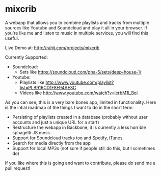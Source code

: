 mixcrib
=======

A webapp that allows you to combine playlists and tracks from multiple sources like Youtube and Soundcloud and play it all in your browser. If you're like me and listen to music in multiple services, you will find this useful.

Live Demo at: http://rahij.com/projects/mixcrib

Currently Supported:

- Soundcloud:
    - Sets like https://soundcloud.com/pha-5/sets/deep-house-1/
- Youtube:
    - Playlists like http://www.youtube.com/playlist?list=PLB916CD1F8E94AE3C
    - Videos like http://www.youtube.com/watch?v=IcrbM1l_BoI

As you can see, this is a very bare bones app, limited in functionality. Here is the intial roadmap of the things I want to do in the short term:

 - Persisting of playlists created in a database (probably without user accounts and just a unique URL for a start)
 - Restructure the webapp in Backbone, it is currently a less horrible sphagetti JS mess
 - Support for Soundcloud tracks too and Spotify, iTunes
 - Search for media directly from the app
 - Support for local MP3s (not sure if people still do this, but I sometimes do)
 
If you like where this is going and want to contribute, please do send me a pull request!